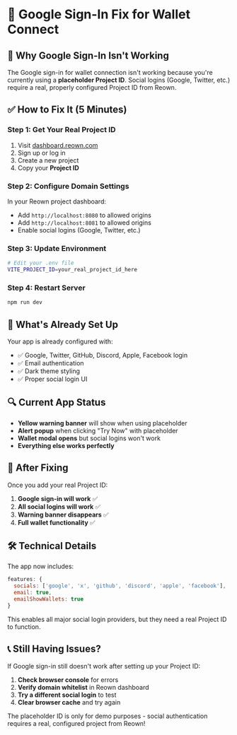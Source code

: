 # 🔐 Google Sign-In Fix for Wallet Connect

## 🚨 **Why Google Sign-In Isn't Working**

The Google sign-in for wallet connection isn't working because you're currently using a **placeholder Project ID**. Social logins (Google, Twitter, etc.) require a real, properly configured Project ID from Reown.

## ✅ **How to Fix It (5 Minutes)**

### **Step 1: Get Your Real Project ID**
1. Visit [dashboard.reown.com](https://dashboard.reown.com)
2. Sign up or log in
3. Create a new project
4. Copy your **Project ID**

### **Step 2: Configure Domain Settings**
In your Reown project dashboard:
- Add `http://localhost:8080` to allowed origins
- Add `http://localhost:8081` to allowed origins
- Enable social logins (Google, Twitter, etc.)

### **Step 3: Update Environment**
```bash
# Edit your .env file
VITE_PROJECT_ID=your_real_project_id_here
```

### **Step 4: Restart Server**
```bash
npm run dev
```

## 🎯 **What's Already Set Up**

Your app is already configured with:
- ✅ Google, Twitter, GitHub, Discord, Apple, Facebook login
- ✅ Email authentication
- ✅ Dark theme styling
- ✅ Proper social login UI

## 🔍 **Current App Status**

- **Yellow warning banner** will show when using placeholder
- **Alert popup** when clicking "Try Now" with placeholder
- **Wallet modal opens** but social logins won't work
- **Everything else works perfectly**

## 🚀 **After Fixing**

Once you add your real Project ID:
1. **Google sign-in will work** ✅
2. **All social logins will work** ✅
3. **Warning banner disappears** ✅
4. **Full wallet functionality** ✅

## 🛠️ **Technical Details**

The app now includes:
```javascript
features: {
  socials: ['google', 'x', 'github', 'discord', 'apple', 'facebook'],
  email: true,
  emailShowWallets: true
}
```

This enables all major social login providers, but they need a real Project ID to function.

## 📞 **Still Having Issues?**

If Google sign-in still doesn't work after setting up your Project ID:

1. **Check browser console** for errors
2. **Verify domain whitelist** in Reown dashboard  
3. **Try a different social login** to test
4. **Clear browser cache** and try again

The placeholder ID is only for demo purposes - social authentication requires a real, configured project from Reown!
